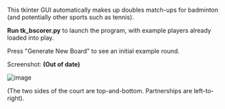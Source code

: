 This tkinter GUI automatically makes up doubles match-ups for
badminton (and potentially other sports such as tennis).

**Run tk_bscorer.py** to launch the program, with example
players already loaded into play. 

Press "Generate New Board" to see an initial
example round.

Screenshot: **(Out of date)**

![image](https://user-images.githubusercontent.com/39753397/41449783-42970f50-70b7-11e8-86d2-d4fe56065666.png)

(The two sides of the court are top-and-bottom. Partnerships are left-to-right).  

